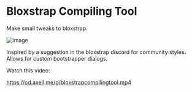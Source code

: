 # Bloxstrap Compiling Tool
Make small tweaks to bloxstrap.

![image](http://cd.axell.me/p/buildbloxstrap.png)

Inspired by a suggestion in the bloxstrap discord for community styles. Allows for custom bootstrapper dialogs.

Watch this video:

https://cd.axell.me/p/bloxstrapcompilingtool.mp4
